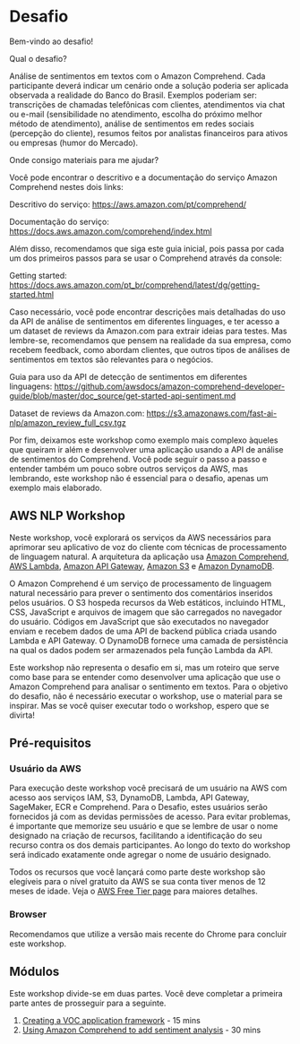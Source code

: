 # Desafio

Bem-vindo ao desafio!

Qual o desafio?

Análise de sentimentos em textos com o Amazon Comprehend. Cada participante deverá indicar um cenário onde a solução poderia ser aplicada observada a realidade do Banco do Brasil. Exemplos poderiam ser: transcrições de chamadas telefônicas com clientes, atendimentos via chat ou e-mail (sensibilidade no atendimento, escolha do próximo melhor método de atendimento), análise de sentimentos em redes sociais (percepção do cliente), resumos feitos por analistas financeiros para ativos ou empresas (humor do Mercado).

Onde consigo materiais para me ajudar?

Você pode encontrar o descritivo e a documentação do serviço Amazon Comprehend nestes dois links:

Descritivo do serviço: https://aws.amazon.com/pt/comprehend/

Documentação do serviço: https://docs.aws.amazon.com/comprehend/index.html

Além disso, recomendamos que siga este guia inicial, pois passa por cada um dos primeiros passos para se usar o Comprehend através da console: 

Getting started: https://docs.aws.amazon.com/pt_br/comprehend/latest/dg/getting-started.html

Caso necessário, você pode encontrar descrições mais detalhadas do uso da API de análise de sentimentos em diferentes linguages, e ter acesso a um dataset de reviews da Amazon.com para extrair ideias para testes. Mas lembre-se, recomendamos que pensem na realidade da sua empresa, como recebem feedback, como abordam clientes, que outros tipos de análises de sentimentos em textos são relevantes para o negócios.

Guia para uso da API de detecção de sentimentos em diferentes linguagens: https://github.com/awsdocs/amazon-comprehend-developer-guide/blob/master/doc_source/get-started-api-sentiment.md

Dataset de reviews da Amazon.com: https://s3.amazonaws.com/fast-ai-nlp/amazon_review_full_csv.tgz

Por fim, deixamos este workshop como exemplo mais complexo àqueles que queiram ir além e desenvolver uma aplicação usando a API de análise de sentimentos do Comprehend. Você pode seguir o passo a passo e entender também um pouco sobre outros serviços da AWS, mas lembrando, este workshop não é essencial para o desafio, apenas um exemplo mais elaborado.
 
## AWS NLP Workshop

Neste workshop, você explorará os serviços da AWS necessários para aprimorar seu aplicativo de voz do cliente com técnicas de processamento de linguagem natural. A arquitetura da aplicação usa [Amazon Comprehend](https://aws.amazon.com/comprehend/), [AWS Lambda](https://aws.amazon.com/lambda/), [Amazon API Gateway](https://aws.amazon.com/api-gateway/), [Amazon S3](https://aws.amazon.com/s3/) e [Amazon DynamoDB](https://aws.amazon.com/dynamodb/). 
  
O Amazon Comprehend é um serviço de processamento de linguagem natural necessário para prever o sentimento dos comentários inseridos pelos usuários. O S3 hospeda recursos da Web estáticos, incluindo HTML, CSS, JavaScript e arquivos de imagem que são carregados no navegador do usuário. Códigos em JavaScript que são executados no navegador enviam e recebem dados de uma API de backend pública criada usando Lambda e API Gateway. O DynamoDB fornece uma camada de persistência na qual os dados podem ser armazenados pela função Lambda da API.

Este workshop não representa o desafio em si, mas um roteiro que serve como base para se entender como desenvolver uma aplicação que use o Amazon Comprehend para analisar o sentimento em textos. Para o objetivo do desafio, não é necessário executar o workshop, use o material para se inspirar. Mas se você quiser executar todo o workshop, espero que se divirta!

## Pré-requisitos

### Usuário da AWS

Para execução deste workshop você precisará de um usuário na AWS com acesso aos serviços IAM, S3, DynamoDB, Lambda, API Gateway, SageMaker, ECR e Comprehend. Para o Desafio, estes usuários serão fornecidos já com as devidas permissões de acesso. Para evitar problemas, é importante que memorize seu usuário e que se lembre de usar o nome designado na criação de recursos, facilitando a identificação do seu recurso contra os dos demais participantes. Ao longo do texto do workshop será indicado exatamente onde agregar o nome de usuário designado.

Todos os recursos que você lançará como parte deste workshop são elegíveis para o nível gratuito da AWS se sua conta tiver menos de 12 meses de idade. Veja o [AWS Free Tier page](https://aws.amazon.com/free/) para maiores detalhes.

### Browser

Recomendamos que utilize a versão mais recente do Chrome para concluir este workshop.

## Módulos

Este workshop divide-se em duas partes. Você deve completar a primeira parte antes de prosseguir para a seguinte.

1. [Creating a VOC application framework](1_VocFramework) - 15 mins
2. [Using Amazon Comprehend to add sentiment analysis](2_SentimentAnalysis) - 30 mins
